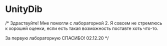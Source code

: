 # UnityDib
/*
Здраствуйте!
Мне помогли с лабораторной 2.
Я совсем не стремлюсь к хорошей оценки, если есть такая возможность поставте хоть что-то.


За первую лабораторную СПАСИБО!
02.12.20
*/
